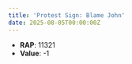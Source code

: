 ```yaml
---
title: 'Protest Sign: Blame John'
date: 2025-08-05T00:00:00Z
---
```

- **RAP**: 11321
- **Value**: -1
